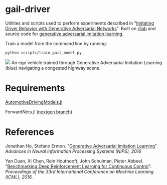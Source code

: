 # gail-driver

Utilities and scripts used to perform experiments described in "[Imitating Driver Behavior with Generative Adversarial Networks](https://arxiv.org/abs/1701.06699)". Built on [rllab](https://github.com/openai/rllab) and source code for [generative adversarial imitation learning](https://github.com/openai/imitation.git).

Train a model from the command line by running:

```
python scripts/train_gail_model.py
```

![](https://github.com/sisl/gail-driver/blob/master/gifs/congested.gif?raw=true)
An ego vehicle trained through Generative Adversarial Imitation Learning (blue) navigating a congested highway scene.

# Requirements
[AutomotiveDrivingModels.jl](https://github.com/tawheeler/AutomotiveDrivingModels.jl)

ForwardNets.jl ([nextgen branch](https://github.com/tawheeler/ForwardNets.jl/tree/nextgen))

# References
Jonathan Ho, Stefano Ermon. "[Generative Adversarial Imitation Learning](https://cs.stanford.edu/~ermon/papers/imitation_nips2016_main.pdf)". _Advances in Neural Information Processing Systems (NIPS), 2016_

Yan Duan, Xi Chen, Rein Houthooft, John Schulman, Pieter Abbeel. "[Benchmarking Deep Reinforcement Learning for Continuous Control](http://arxiv.org/abs/1604.06778)". _Proceedings of the 33rd International Conference on Machine Learning (ICML), 2016._

